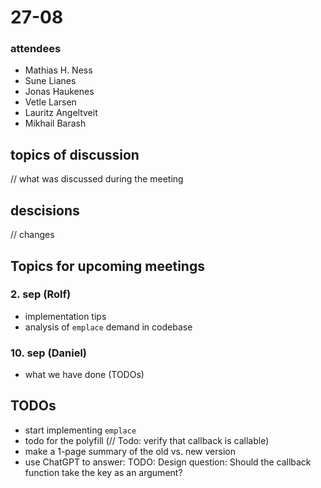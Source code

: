 # 27-08

### attendees
- Mathias H. Ness
- Sune Lianes
- Jonas Haukenes
- Vetle Larsen
- Lauritz Angeltveit
- Mikhail Barash

## topics of discussion
// what was discussed during the meeting

## descisions
// changes

## Topics for upcoming meetings
### 2. sep (Rolf)
- implementation tips
- analysis of `emplace` demand in codebase

### 10. sep (Daniel)
- what we have done (TODOs)

## TODOs
- start implementing `emplace`
- todo for the polyfill (// Todo: verify that callback is callable)
- make a 1-page summary of the old vs. new version
- use ChatGPT to answer: TODO: Design question: Should the callback function take the key as an argument?

